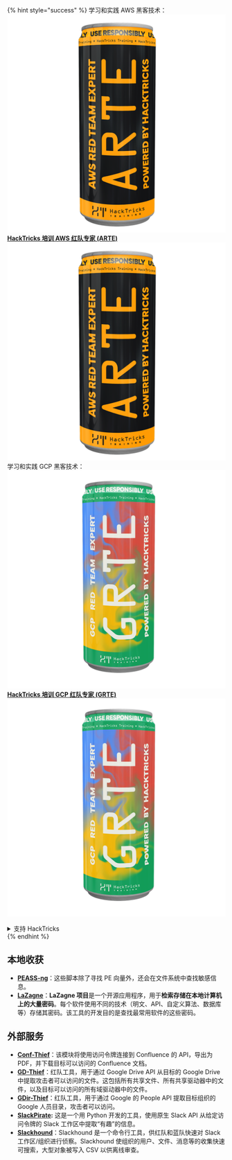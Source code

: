 {% hint style="success" %}
学习和实践 AWS 黑客技术：<img src="/.gitbook/assets/arte.png" alt="" data-size="line">[**HackTricks 培训 AWS 红队专家 (ARTE)**](https://training.hacktricks.xyz/courses/arte)<img src="/.gitbook/assets/arte.png" alt="" data-size="line">\
学习和实践 GCP 黑客技术：<img src="/.gitbook/assets/grte.png" alt="" data-size="line">[**HackTricks 培训 GCP 红队专家 (GRTE)**<img src="/.gitbook/assets/grte.png" alt="" data-size="line">](https://training.hacktricks.xyz/courses/grte)

<details>

<summary>支持 HackTricks</summary>

* 查看 [**订阅计划**](https://github.com/sponsors/carlospolop)!
* **加入** 💬 [**Discord 群组**](https://discord.gg/hRep4RUj7f) 或 [**Telegram 群组**](https://t.me/peass) 或 **在** **Twitter** 🐦 [**@hacktricks\_live**](https://twitter.com/hacktricks\_live)** 上关注我们。**
* **通过向** [**HackTricks**](https://github.com/carlospolop/hacktricks) 和 [**HackTricks Cloud**](https://github.com/carlospolop/hacktricks-cloud) GitHub 仓库提交 PR 来分享黑客技巧。

</details>
{% endhint %}


## **本地收获**

* [**PEASS-ng**](https://github.com/carlospolop/PEASS-ng)：这些脚本除了寻找 PE 向量外，还会在文件系统中查找敏感信息。
* [**LaZagne**](https://github.com/AlessandroZ/LaZagne)：**LaZagne 项目**是一个开源应用程序，用于**检索存储在本地计算机上的大量密码**。每个软件使用不同的技术（明文、API、自定义算法、数据库等）存储其密码。该工具的开发目的是查找最常用软件的这些密码。

## **外部服务**

* [**Conf-Thief**](https://github.com/antman1p/Conf-Thief)：该模块将使用访问令牌连接到 Confluence 的 API，导出为 PDF，并下载目标可以访问的 Confluence 文档。
* [**GD-Thief**](https://github.com/antman1p/GD-Thief)：红队工具，用于通过 Google Drive API 从目标的 Google Drive 中提取攻击者可以访问的文件。这包括所有共享文件、所有共享驱动器中的文件，以及目标可以访问的所有域驱动器中的文件。
* [**GDir-Thief**](https://github.com/antman1p/GDir-Thief)：红队工具，用于通过 Google 的 People API 提取目标组织的 Google 人员目录，攻击者可以访问。
* [**SlackPirate**](https://github.com/emtunc/SlackPirate)**:** 这是一个用 Python 开发的工具，使用原生 Slack API 从给定访问令牌的 Slack 工作区中提取“有趣”的信息。
*   [**Slackhound**](https://github.com/BojackThePillager/Slackhound)：Slackhound 是一个命令行工具，供红队和蓝队快速对 Slack 工作区/组织进行侦察。Slackhound 使组织的用户、文件、消息等的收集快速可搜索，大型对象被写入 CSV 以供离线审查。
